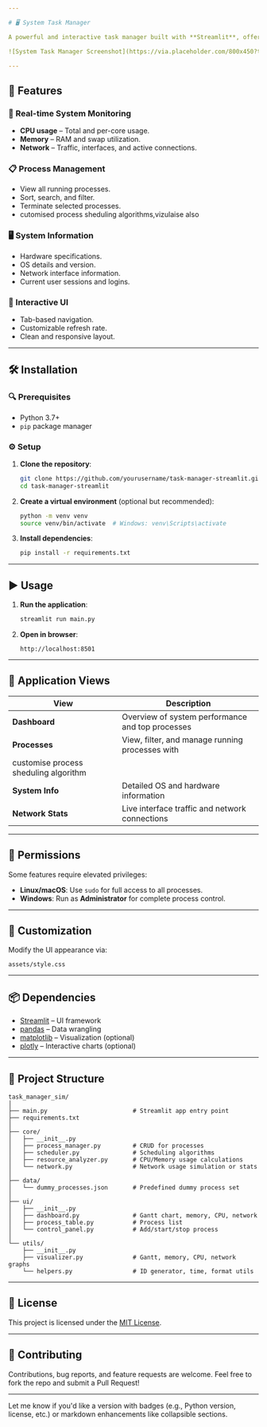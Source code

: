 ```yaml
---

# 🖥️ System Task Manager

A powerful and interactive task manager built with **Streamlit**, offering real-time system monitoring, process management, and hardware insights in a sleek web-based UI.

![System Task Manager Screenshot](https://via.placeholder.com/800x450?text=System+Task+Manager+Screenshot)

---
```


## 🚀 Features

### 🔧 Real-time System Monitoring

* **CPU usage** – Total and per-core usage.
* **Memory** – RAM and swap utilization.
* **Network** – Traffic, interfaces, and active connections.

### 📋 Process Management

* View all running processes.
* Sort, search, and filter.
* Terminate selected processes.
* cutomised process sheduling algorithms,vizulaise also

### 🖥️ System Information

* Hardware specifications.
* OS details and version.
* Network interface information.
* Current user sessions and logins.

### 🧩 Interactive UI

* Tab-based navigation.
* Customizable refresh rate.
* Clean and responsive layout.

---

## 🛠️ Installation

### 🔍 Prerequisites

* Python 3.7+
* `pip` package manager

### ⚙️ Setup

1. **Clone the repository**:

   ```bash
   git clone https://github.com/yourusername/task-manager-streamlit.git
   cd task-manager-streamlit
   ```

2. **Create a virtual environment** (optional but recommended):

   ```bash
   python -m venv venv
   source venv/bin/activate  # Windows: venv\Scripts\activate
   ```

3. **Install dependencies**:

   ```bash
   pip install -r requirements.txt
   ```

---

## ▶️ Usage

1. **Run the application**:

   ```bash
   streamlit run main.py
   ```

2. **Open in browser**:

   ```
   http://localhost:8501
   ```

---

## 🧭 Application Views

| View              | Description                                      |
| ----------------- | ------------------------------------------------ |
| **Dashboard**     | Overview of system performance and top processes |
| **Processes**     | View, filter, and manage running processes with  |
|                     customise process sheduling algorithm            |
| **System Info**   | Detailed OS and hardware information             |
| **Network Stats** | Live interface traffic and network connections   |

---

## 🔐 Permissions

Some features require elevated privileges:

* **Linux/macOS**: Use `sudo` for full access to all processes.
* **Windows**: Run as **Administrator** for complete process control.

---

## 🎨 Customization

Modify the UI appearance via:

```
assets/style.css
```

---

## 📦 Dependencies

* [Streamlit](https://streamlit.io/) – UI framework
* [pandas](https://pandas.pydata.org/) – Data wrangling
* [matplotlib](https://matplotlib.org/) – Visualization (optional)
* [plotly](https://plotly.com/python/) – Interactive charts (optional)

---

## 📁 Project Structure

```
task_manager_sim/
│
├── main.py                        # Streamlit app entry point
├── requirements.txt
│
├── core/
│   ├── __init__.py
│   ├── process_manager.py         # CRUD for processes
│   ├── scheduler.py               # Scheduling algorithms
│   ├── resource_analyzer.py       # CPU/Memory usage calculations
│   └── network.py                 # Network usage simulation or stats
│
├── data/
│   └── dummy_processes.json       # Predefined dummy process set
│
├── ui/
│   ├── __init__.py
│   ├── dashboard.py               # Gantt chart, memory, CPU, network
│   ├── process_table.py           # Process list
│   └── control_panel.py           # Add/start/stop process
│
└── utils/
    ├── __init__.py
    ├── visualizer.py              # Gantt, memory, CPU, network graphs
    └── helpers.py                 # ID generator, time, format utils

```

---

## 📄 License

This project is licensed under the [MIT License](LICENSE).

---

## 🤝 Contributing

Contributions, bug reports, and feature requests are welcome.
Feel free to fork the repo and submit a Pull Request!

---

Let me know if you'd like a version with badges (e.g., Python version, license, etc.) or markdown enhancements like collapsible sections.
